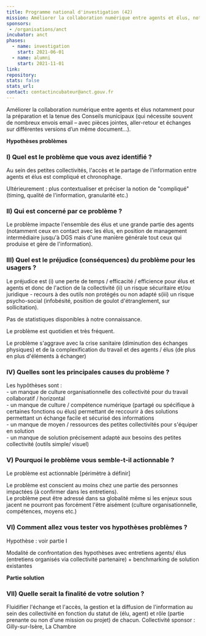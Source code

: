 ```yaml
---
title: Programme national d'investigation (42)
mission: Améliorer la collaboration numérique entre agents et élus, notamment dans la préparation des conseils municipaux
sponsors:
 - /organisations/anct
incubator: anct
phases:
  - name: investigation
    start: 2021-06-01
  - name: alumni
    start: 2021-11-01
link: 
repository: 
stats: false
stats_url: 
contact: contactincubateur@anct.gouv.fr
---
```

Améliorer la collaboration numérique entre agents et élus notamment pour la préparation et la tenue des Conseils municipaux (qui nécessite souvent de nombreux envois email – avec pièces jointes, aller-retour et échanges sur différentes versions d’un même document…).

**Hypothèses problèmes**

### I) Quel est le problème que vous avez identifié ?

Au sein des petites collectivités, l'accès et le partage de l'information entre agents et élus est compliqué et chronophage.

Ultérieurement : plus contextualiser et préciser la notion de "compliqué" (timing, qualité de l'information, granularité etc.)

### II) Qui est concerné par ce problème ?

Le problème impacte l'ensemble des élus et une grande partie des agents (notamment ceux en contact avec les élus, en position de management intermédiaire jusqu'à DGS mais d'une manière générale tout ceux qui produise et gère de l'information).

### III) Quel est le préjudice (conséquences) du problème pour les usagers ?

Le préjudice est (i) une perte de temps / efficacité / efficience pour élus et agents et donc de l'action de la collectivité (ii) un risque sécuritaire et/ou juridique - recours à des outils non protégés ou non adapté s(iii) un risque psycho-social (infobésité, position de goulot d'étranglement, sur sollicitation).

Pas de statistiques disponibles à notre connaissance.

Le problème est quotidien et très fréquent.

Le problème s'aggrave avec la crise sanitaire (diminution des échanges physiques) et de la complexification du travail et des agents / élus (de plus en plus d'éléments à échanger)

### IV) Quelles sont les principales causes du problème ?

Les hypôthèses sont :  
\- un manque de culture organisationnelle des collectivité pour du travail collaboratif / horizontal  
\- un manque de culture / compétence numérique (partagé ou spécifique à certaines fonctions ou élus) permettant de reccourir à des solutions permettant un échange facile et sécurisé des informations  
\- un manque de moyen / ressources des petites collectivités pour s'équiper en solution  
\- un manque de solution précisement adapté aux besoins des petites collectivité (outils simple/ visuel)

### V) Pourquoi le problème vous semble-t-il actionnable ?

Le problème est actionnable \[périmètre à définir\]

Le problème est conscient au moins chez une partie des personnes impactées (à confirmer dans les entretiens).  
Le problème peut être adressé dans sa globalité même si les enjeux sous jacent ne pourront pas forcément l'être aisément (culture organisationnelle, compétences, moyens etc.)

### VI) Comment allez vous tester vos hypothèses problèmes ?

Hypothèse : voir partie I

Modalité de confrontation des hypothèses avec entretiens agents/ élus (entretiens organisés via collectivité partenaire) + benchmarking de solution existantes

**Partie solution**

### VII) Quelle serait la finalité de votre solution ?

Fluidifier l'échange et l'accès, la gestion et la diffusion de l'information au sein des collectivité en fonction du statut de (élu, agent) et rôle (partie prenante ou non d'une mission ou projet) de chacun.
Collectivité sponsor : Gilly-sur-Isère, La Chambre
